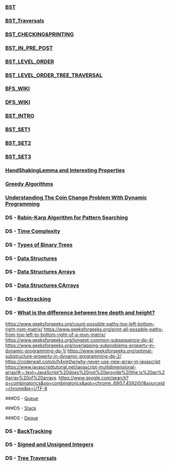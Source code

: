 ### [BST](https://www.geeksforgeeks.org/binary-tree-data-structure/)

### [BST_Traversals](https://www.geeksforgeeks.org/binary-tree-data-structure/#traversals)

### [BST_CHECKING&PRINTING](https://www.geeksforgeeks.org/binary-tree-data-structure/#checking&printing)

### [BST_IN_PRE_POST](https://www.geeksforgeeks.org/tree-traversals-inorder-preorder-and-postorder/)

### [BST_LEVEL_ORDER](https://www.geeksforgeeks.org/insertion-in-a-binary-tree-in-level-order/)

### [BST_LEVEL_ORDER_TREE_TRAVERSAL](https://www.geeksforgeeks.org/level-order-tree-traversal/)

### [BFS_WIKI](https://en.wikipedia.org/wiki/Breadth-first_search)

### [DFS_WIKI](https://en.wikipedia.org/wiki/Depth-first_search)

### [BST_INTRO](https://www.geeksforgeeks.org/binary-tree-data-structure/#Introduction)

### [BST_SET1](https://www.geeksforgeeks.org/binary-tree-set-1-introduction/)

### [BST_SET2](https://www.geeksforgeeks.org/binary-tree-set-2-properties/)

### [BST_SET3](https://www.geeksforgeeks.org/binary-tree-set-3-types-of-binary-tree/)

### [HandShakingLemma and Interesting Properties](https://www.geeksforgeeks.org/handshaking-lemma-and-interesting-tree-properties/)

### [Greedy Algorithms](https://www.geeksforgeeks.org/greedy-algorithms/)

### [Understanding The Coin Change Problem With Dynamic Programming](https://www.geeksforgeeks.org/understanding-the-coin-change-problem-with-dynamic-programming/#:~:text=The%20Coin%20Change%20Problem%20is,the%20concepts%20of%20dynamic%20programming.)

### DS - [Rabin-Karp Algorithm for Pattern Searching](https://www.geeksforgeeks.org/rabin-karp-algorithm-for-pattern-searching/)

### DS - [Time Complexity](https://adrianmejia.com/most-popular-algorithms-time-complexity-every-programmer-should-know-free-online-tutorial-course/)

### DS - [Types of Binary Trees](https://en.wikipedia.org/wiki/Binary_tree#Types_of_binary_trees)

### DS - [Data Structures](https://www.geeksforgeeks.org/data-structures/)

### DS - [Data Structures Arrays](https://www.geeksforgeeks.org/array-data-structure/)

### DS - [Data Structures CArrays](https://www.geeksforgeeks.org/category/c-arrays/)

### DS - [Backtracking](https://en.wikipedia.org/wiki/Backtracking)

### DS - [What is the difference between tree depth and height?](https://stackoverflow.com/questions/2603692/what-is-the-difference-between-tree-depth-and-height#:~:text=The%20depth%20of%20a%20node,the%20node%20to%20a%20leaf.)

https://www.geeksforgeeks.org/count-possible-paths-top-left-bottom-right-nxm-matrix/
https://www.geeksforgeeks.org/print-all-possible-paths-from-top-left-to-bottom-right-of-a-mxn-matrix/
https://www.geeksforgeeks.org/longest-common-subsequence-dp-4/
https://www.geeksforgeeks.org/overlapping-subproblems-property-in-dynamic-programming-dp-1/
https://www.geeksforgeeks.org/optimal-substructure-property-in-dynamic-programming-dp-2/
https://coderwall.com/p/h4xm0w/why-never-use-new-array-in-javascript
https://www.javascripttutorial.net/javascript-multidimensional-array/#:~:text=JavaScript%20does%20not%20provide%20the,is%20an%20array%20of%20arrays.
https://www.google.com/search?q=combinatorics&oq=combinatorics&aqs=chrome..69i57.4592j0j1&sourceid=chrome&ie=UTF-8

###DS - [Queue](https://en.wikipedia.org/wiki/Queue_(abstract_data_type))

###DS - [Stack](https://en.wikipedia.org/wiki/Stack_(abstract_data_type))

###DS - [Deque](https://en.wikipedia.org/wiki/Double-ended_queue)

### DS - [BackTracking](https://www.geeksforgeeks.org/backtracking-introduction/#:~:text=Backtracking%20is%20an%20algorithmic%2Dtechnique,reaching%20any%20level%20of%20the)

### DS - [Signed and Unsigned Integers](https://www.ibm.com/support/knowledgecenter/ssw_aix_72/commprogramming/int_dat_typ.html#:~:text=An%20unsigned%20integer%20is%20a,the%20least%20significant%20is%203.)

### DS - [Tree Traversals](https://www.geeksforgeeks.org/tree-traversals-inorder-preorder-and-postorder/)

